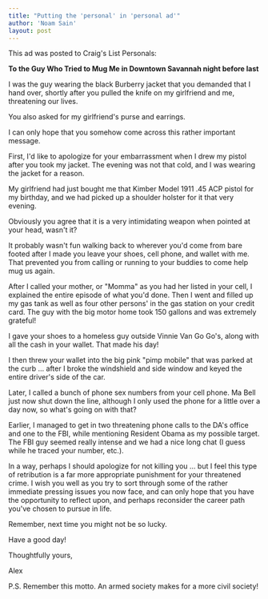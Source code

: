 ```yaml
---
title: "Putting the 'personal' in 'personal ad'"
author: 'Noam Sain'
layout: post
---
```


This ad was posted to Craig's List Personals:

**To the Guy Who Tried to Mug Me in Downtown Savannah night before last**

I was the guy wearing the black Burberry jacket that you demanded that I hand over, shortly after you pulled the knife on my girlfriend and me, threatening our lives.

You also asked for my girlfriend's purse and earrings.

I can only hope that you somehow come across this rather important message.

First, I'd like to apologize for your embarrassment when I drew my pistol after you took my jacket. The evening was not that cold, and I was wearing the jacket for a reason.

My girlfriend had just bought me that Kimber Model 1911 .45 ACP pistol for my birthday, and we had picked up a shoulder holster for it that very evening.

Obviously you agree that it is a very intimidating weapon when pointed at your head, wasn't it?

It probably wasn't fun walking back to wherever you'd come from bare footed after I made you leave your shoes, cell phone, and wallet with me. That prevented you from calling or running to your buddies to come help mug us again.

After I called your mother, or "Momma" as you had her listed in your cell, I explained the entire episode of what you'd done. Then I went and filled up my gas tank as well as four other persons' in the gas station on your credit card. The guy with the big motor home took 150 gallons and was extremely grateful!

I gave your shoes to a homeless guy outside Vinnie Van Go Go's, along with all the cash in your wallet. That made his day!

I then threw your wallet into the big pink "pimp mobile" that was parked at the curb … after I broke the windshield and side window and keyed the entire driver's side of the car.

Later, I called a bunch of phone sex numbers from your cell phone. Ma Bell just now shut down the line, although I only used the phone for a little over a day now, so what's going on with that?

Earlier, I managed to get in two threatening phone calls to the DA's office and one to the FBI, while mentioning Resident Obama as my possible target. The FBI guy seemed really intense and we had a nice long chat (I guess while he traced your number, etc.).

In a way, perhaps I should apologize for not killing you … but I feel this type of retribution is a far more appropriate punishment for your threatened crime. I wish you well as you try to sort through some of the rather immediate pressing issues you now face, and can only hope that you have the opportunity to reflect upon, and perhaps reconsider the career path you've chosen to pursue in life.

Remember, next time you might not be so lucky.

Have a good day!

Thoughtfully yours,

Alex

P.S. Remember this motto. An armed society makes for a more civil society!

